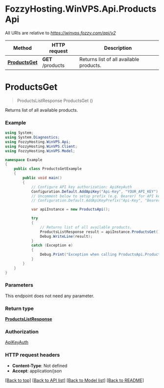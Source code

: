# FozzyHosting.WinVPS.Api.ProductsApi

All URIs are relative to *https://winvps.fozzy.com/api/v2*

Method | HTTP request | Description
------------- | ------------- | -------------
[**ProductsGet**](ProductsApi.md#productsget) | **GET** /products | Returns list of all available products.

<a name="productsget"></a>
# **ProductsGet**
> ProductsListResponse ProductsGet ()

Returns list of all available products.

### Example
```csharp
using System;
using System.Diagnostics;
using FozzyHosting.WinVPS.Api;
using FozzyHosting.WinVPS.Client;
using FozzyHosting.WinVPS.Model;

namespace Example
{
    public class ProductsGetExample
    {
        public void main()
        {
            // Configure API key authorization: ApiKeyAuth
            Configuration.Default.AddApiKey("Api-Key", "YOUR_API_KEY");
            // Uncomment below to setup prefix (e.g. Bearer) for API key, if needed
            // Configuration.Default.AddApiKeyPrefix("Api-Key", "Bearer");

            var apiInstance = new ProductsApi();

            try
            {
                // Returns list of all available products.
                ProductsListResponse result = apiInstance.ProductsGet();
                Debug.WriteLine(result);
            }
            catch (Exception e)
            {
                Debug.Print("Exception when calling ProductsApi.ProductsGet: " + e.Message );
            }
        }
    }
}
```

### Parameters
This endpoint does not need any parameter.

### Return type

[**ProductsListResponse**](ProductsListResponse.md)

### Authorization

[ApiKeyAuth](../README.md#ApiKeyAuth)

### HTTP request headers

 - **Content-Type**: Not defined
 - **Accept**: application/json

[[Back to top]](#) [[Back to API list]](../README.md#documentation-for-api-endpoints) [[Back to Model list]](../README.md#documentation-for-models) [[Back to README]](../README.md)
